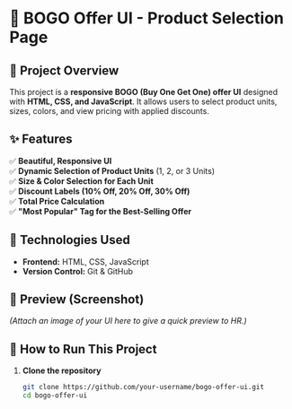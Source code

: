 # 🎉 BOGO Offer UI - Product Selection Page

## 📌 Project Overview
This project is a **responsive BOGO (Buy One Get One) offer UI** designed with **HTML, CSS, and JavaScript**. It allows users to select product units, sizes, colors, and view pricing with applied discounts.

## ✨ Features
✅ **Beautiful, Responsive UI**  
✅ **Dynamic Selection of Product Units** (1, 2, or 3 Units)  
✅ **Size & Color Selection for Each Unit**  
✅ **Discount Labels (10% Off, 20% Off, 30% Off)**  
✅ **Total Price Calculation**  
✅ **"Most Popular" Tag for the Best-Selling Offer**  

## 🔧 Technologies Used
- **Frontend:** HTML, CSS, JavaScript  
- **Version Control:** Git & GitHub  

## 📸 Preview (Screenshot)
*(Attach an image of your UI here to give a quick preview to HR.)*

## 🚀 How to Run This Project
1. **Clone the repository**  
   ```sh
   git clone https://github.com/your-username/bogo-offer-ui.git
   cd bogo-offer-ui
